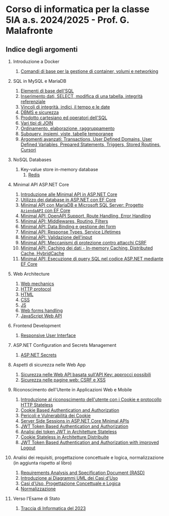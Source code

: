 # Corso di informatica per la classe 5IA a.s. 2024/2025 - Prof. G. Malafronte

## Indice degli argomenti

1. Introduzione a Docker
   1. [Comandi di base per la gestione di container, volumi e networking](./docker/docker-docs/getting-started/index.md)

2. SQL in MySQL e MariaDB
    1. [Elementi di base dell'SQL](./sql/sql-docs/sql-p1/index.md)
    2. [Inserimento dati, SELECT, modifica di una tabella, integrità referenziale](./sql/sql-docs/sql-p2/index.md)
    3. [Vincoli di integrità, indici, il tempo e le date](./sql/sql-docs/sql-p3/index.md)
    4. [DBMS e sicurezza](./sql/sql-docs/sql-p4/index.md)
    5. [Prodotto cartesiano ed operatori dell'SQL](./sql/sql-docs/sql-p5/index.md)
    6. [Vari tipi di JOIN](./sql/sql-docs/sql-p6/index.md)
    7. [Ordinamento, elaborazione, raggruppamento](./sql/sql-docs/sql-p7/index.md)
    8. [Subquery, insiemi, viste, tabelle temporanee](./sql/sql-docs/sql-p8/index.md)
    9. [Argomenti avanzati: Transactions, User Defined Domains, User Defined Variables, Prepared Statements, Triggers, Stored Routines, Cursori](./sql/sql-docs/sql-p9/index.md)
3. NoSQL Databases
    1. Key-value store in-memory database
       1. [Redis](./nosqldb/redis/index.md)

4. Minimal API ASP.NET Core
    1. [Introduzione alle Minimal API in ASP.NET Core](./asp.net/api-docs/minimal-api/getting-started/index.md)
    2. [Utilizzo dei database in ASP.NET con EF Core](./asp.net/api-docs/minimal-api/use-databases-p1/index.md)
    3. [Minimal API con MariaDB e Microsoft SQL Server: Progetto `AziendaAPI` con EF Core](./asp.net/api-docs/minimal-api/use-databases-p2/index.md)
    4. [Minimal API: OpenAPI Support, Route Handling, Error Handling](./asp.net/api-docs/minimal-api/configure-api-p1/index.md)
    5. [Minimal API: Middlewares, Routing, Filters](./asp.net/api-docs/minimal-api/configure-api-p2/index.md)
    6. [Minimal API: Data Binding e gestione dei form](./asp.net/api-docs/minimal-api/configure-api-p3/index.md)
    7. [Minimal API: Response Types, Service Lifetimes](./asp.net/api-docs/minimal-api/configure-api-p4/index.md)
    8. [Minimal API: Validazione dell'input](./asp.net/api-docs/minimal-api/configure-api-p5/index.md)
    9. [Minimal API: Meccanismi di protezione contro attacchi CSRF](./asp.net/api-docs/minimal-api/configure-api-p6/index.md)
    10. [Minimal API: Caching dei dati - In-memory Caching, Distributed Cache, HybridCache](./asp.net/api-docs/minimal-api/configure-api-p7/index.md)
    11. [Minimal API: Esecuzione di query SQL nel codice ASP.NET mediante EF Core](./asp.net/api-docs/minimal-api/configure-api-p8/index.md)

5. Web Architecture
   1. [Web mechanics](./web/web-docs/web-mechanics/index.md)
   2. [HTTP protocol](./web/web-docs/http-protocol/index.md)
   3. [HTML](./web/web-docs/html/index.md)
   4. [CSS](./web/web-docs/css/index.md)
   5. [JS](./web/web-docs/js/index.md)
   6. [Web forms handling](./web/web-docs/web-forms/index.md)
   7. [JavaScript Web API](./web/web-docs/js-web-api/index.md)

6. Frontend Development
   1. [Responsive User Interface](./web/web-docs/responsive-ui/index.md)

7. ASP.NET Configuration and Secrets Management
   1. [ASP.NET Secrets](./asp.net/docs/secrets/index.md)
8. Aspetti di sicurezza nelle Web App
   1. [Sicurezza nelle Web API basata sull'API Key: approcci possibili](./web/web-docs/security/api-key/index.md)
   2. [Sicurezza nelle pagine web: CSRF e XSS](./web/web-docs/security/csrf-xss/index.md)
9. Riconoscimento dell'Utente in Applicazioni Web e Mobile
   1. [Introduzione al riconoscimento dell'utente con i Cookie e protocollo HTTP Stateless](./web/web-docs/user-identity/cookies-basic-concepts/index.md)
   2. [Cookie Based Authentication and Authorization](./web/web-docs/user-identity/cookie-based-authentication-authorization/index.md)
   3. [Pericoli e Vulnerabilità dei Cookie](./web/web-docs/user-identity/cookie-security-issues/index.md)
   4. [Server Side Sessions in ASP.NET Core Minimal APIs](./web/web-docs/user-identity/server-side-session-state-with-cookies/index.md)
   5. [JWT Token Based Authentication and Authorization](./web/web-docs/user-identity/jwt-token-based-authentication-authorization/index.md)
   6. [Analisi dei token JWT in Architetture Stateless](./web/web-docs/user-identity/stateless-token-based-authentication-architecture/index.md)
   7. [Cookie Stateless in Architetture Distribuite](./web/web-docs/user-identity/stateless-cookie-in-distributed-architecture/index.md)
   8. [JWT Token Based Authentication and Authorization with improved Logout](./web/web-docs/user-identity/jwt-token-based-authentication-authorization-with-improved-logout/index.md)

10. Analisi dei requisiti, progettazione concettuale e logica, normalizzazione (in aggiunta rispetto al libro)
    1. [Requirements Analysis and Specification Document (RASD)](./rasd/rasd-doc/index.md)
    2. [Introduzione ai Diagrammi UML dei Casi d'Uso](./rasd/uml/use-cases/index.md)
    3. [Casi d'Uso, Progettazione Concettuale e Logica](./rasd/use-cases-er-requirements/index.md)
    4. [Normalizzazione](./rasd/normalizzazione/index.md)

11. Verso l'Esame di Stato
    1. [Traccia di Informatica del 2023](./esame/tracce-svolte/2023/index.md)
